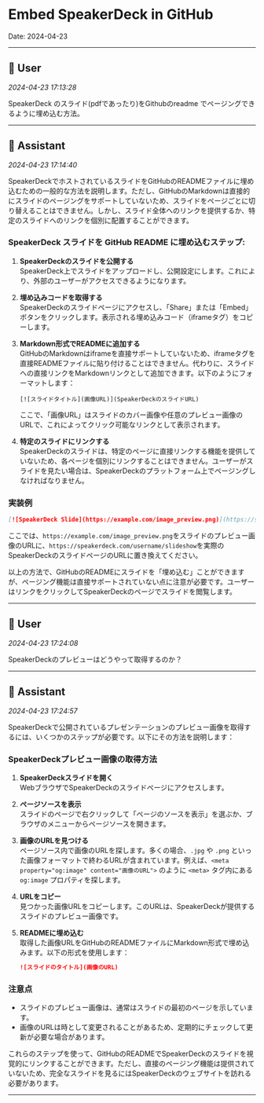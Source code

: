 # Embed SpeakerDeck in GitHub

Date: 2024-04-23

---

## 👤 User
*2024-04-23 17:13:28*

SpeakerDeck のスライド(pdfであったり)をGithubのreadme でページングできるように埋め込む方法。

---

## 🤖 Assistant
*2024-04-23 17:14:40*

SpeakerDeckでホストされているスライドをGitHubのREADMEファイルに埋め込むための一般的な方法を説明します。ただし、GitHubのMarkdownは直接的にスライドのページングをサポートしていないため、スライドをページごとに切り替えることはできません。しかし、スライド全体へのリンクを提供するか、特定のスライドへのリンクを個別に配置することができます。

### SpeakerDeck スライドを GitHub README に埋め込むステップ:

1. **SpeakerDeckのスライドを公開する**  
   SpeakerDeck上でスライドをアップロードし、公開設定にします。これにより、外部のユーザーがアクセスできるようになります。

2. **埋め込みコードを取得する**  
   SpeakerDeckのスライドページにアクセスし、「Share」または「Embed」ボタンをクリックします。表示される埋め込みコード（iframeタグ）をコピーします。

3. **Markdown形式でREADMEに追加する**  
   GitHubのMarkdownはiframeを直接サポートしていないため、iframeタグを直接READMEファイルに貼り付けることはできません。代わりに、スライドへの直接リンクをMarkdownリンクとして追加できます。以下のようにフォーマットします：
   ```
   [![スライドタイトル](画像URL)](SpeakerDeckのスライドURL)
   ```
   ここで、「画像URL」はスライドのカバー画像や任意のプレビュー画像のURLで、これによってクリック可能なリンクとして表示されます。

4. **特定のスライドにリンクする**  
   SpeakerDeckのスライドは、特定のページに直接リンクする機能を提供していないため、各ページを個別にリンクすることはできません。ユーザーがスライドを見たい場合は、SpeakerDeckのプラットフォーム上でページングしなければなりません。

### 実装例

```markdown
[![SpeakerDeck Slide](https://example.com/image_preview.png)](https://speakerdeck.com/username/slideshow)
```
ここでは、`https://example.com/image_preview.png`をスライドのプレビュー画像のURLに、`https://speakerdeck.com/username/slideshow`を実際のSpeakerDeckのスライドページのURLに置き換えてください。

以上の方法で、GitHubのREADMEにスライドを「埋め込む」ことができますが、ページング機能は直接サポートされていない点に注意が必要です。ユーザーはリンクをクリックしてSpeakerDeckのページでスライドを閲覧します。

---

## 👤 User
*2024-04-23 17:24:08*

SpeakerDeckのプレビューはどうやって取得するのか？

---

## 🤖 Assistant
*2024-04-23 17:24:57*

SpeakerDeckで公開されているプレゼンテーションのプレビュー画像を取得するには、いくつかのステップが必要です。以下にその方法を説明します：

### SpeakerDeckプレビュー画像の取得方法

1. **SpeakerDeckスライドを開く**  
   WebブラウザでSpeakerDeckのスライドページにアクセスします。

2. **ページソースを表示**  
   スライドのページで右クリックして「ページのソースを表示」を選ぶか、ブラウザのメニューからページソースを開きます。

3. **画像のURLを見つける**  
   ページソース内で画像のURLを探します。多くの場合、`.jpg` や `.png` といった画像フォーマットで終わるURLが含まれています。例えば、`<meta property="og:image" content="画像のURL">` のように `<meta>` タグ内にある `og:image` プロパティを探します。

4. **URLをコピー**  
   見つかった画像URLをコピーします。このURLは、SpeakerDeckが提供するスライドのプレビュー画像です。

5. **READMEに埋め込む**  
   取得した画像URLをGitHubのREADMEファイルにMarkdown形式で埋め込みます。以下の形式を使用します：
   ```markdown
   ![スライドのタイトル](画像のURL)
   ```

### 注意点
- スライドのプレビュー画像は、通常はスライドの最初のページを示しています。
- 画像のURLは時として変更されることがあるため、定期的にチェックして更新が必要な場合があります。

これらのステップを使って、GitHubのREADMEでSpeakerDeckのスライドを視覚的にリンクすることができます。ただし、直接のページング機能は提供されていないため、完全なスライドを見るにはSpeakerDeckのウェブサイトを訪れる必要があります。

---
